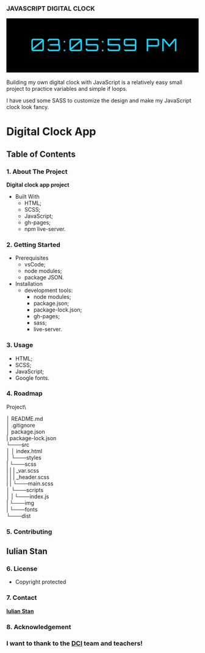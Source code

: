 ### JAVASCRIPT DIGITAL CLOCK

![JavaScript digital clock project](./src/images/image/JavaScript-clock-project.png)

Building my own digital clock with JavaScript is a relatively easy small project to practice variables and simple if loops.

I have used some SASS to customize the design and make my JavaScript clock look fancy.

# Digital Clock App

## Table of Contents

### 1. About The Project
   **Digital clock app project**

- Built With
  - HTML;
  - SCSS;
  - JavaScript;
  - gh-pages;
  - npm live-server.

### 2. Getting Started

- Prerequisites
  - vsCode;
  - node modules;
  - package JSON.
- Installation
  - development tools:
    - node modules;
    - package.json;
    - package-lock.json;
    - gh-pages;
    - sass;
    - live-server.

### 3. Usage

- HTML;
- SCSS;
- JavaScript;
- Google fonts.

### 4. Roadmap

Project\

│   README.md\
│   .gitignore\
│   package.json\
|   package-lock.json\
└───src\
│   │   index.html\
│   └───styles\
|   └───scss\
|   |   |  _var.scss\
|   |   |  _header.scss\
|   |   └───main.scss\
│   └───scripts\
│   |   └───index.js\
|   └───img\
|   └───fonts\
└───dist


### 5. Contributing

## Iulian Stan

### 6. License
   - Copyright protected
### 7. Contact
   [**Iulian Stan**](https://github.com/iulianSta)
### 8. Acknowledgement

### I want to thank to the [**DCI**](https://www.digitalcareerinstitute.org) team and teachers!
